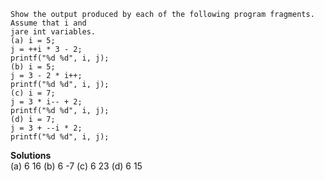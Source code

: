 ```
Show the output produced by each of the following program fragments. Assume that i and
jare int variables.
(a) i = 5;
j = ++i * 3 - 2;
printf("%d %d", i, j);
(b) i = 5;
j = 3 - 2 * i++;
printf("%d %d", i, j);
(c) i = 7;
j = 3 * i-- + 2;
printf("%d %d", i, j);
(d) i = 7;
j = 3 + --i * 2;
printf("%d %d", i, j);
```

**Solutions**  
(a) 6 16
(b) 6 -7
(c) 6 23
(d) 6 15